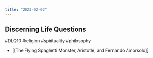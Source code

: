 ```yaml
---
title: "2023-02-02"
---
```

## Discerning Life Questions
#DLQ10 #religion #spirituality #philosophy 

- [[The Flying Spaghetti Monster, Aristotle, and Fernando Amorsolo]]


